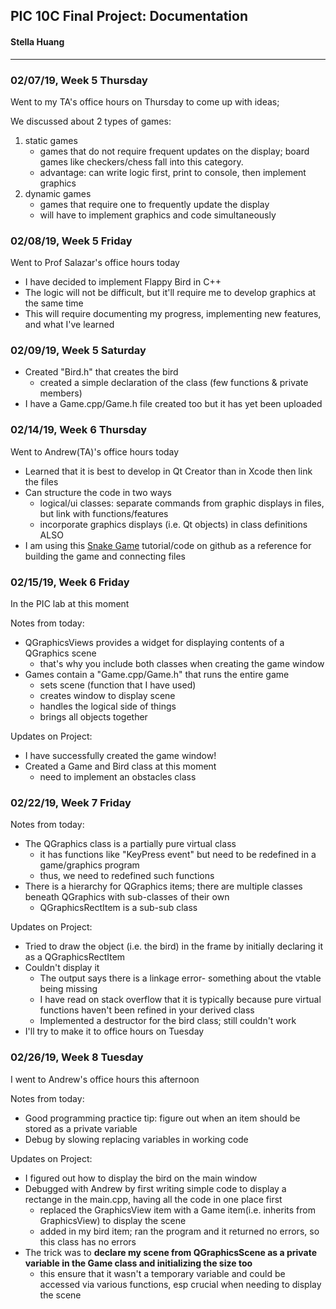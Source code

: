 



## PIC 10C Final Project: Documentation
#### Stella Huang

***
     
### 02/07/19, Week 5 Thursday
Went to my TA's office hours on Thursday to come up with ideas;

We discussed about 2 types of games:

1. static games 
    + games that do not require frequent updates on the display; board games like checkers/chess fall into this category.
    + advantage: can write logic first, print to console, then implement graphics
2. dynamic games
    + games that require one to frequently update the display
    + will have to implement graphics and code simultaneously

### 02/08/19, Week 5 Friday
Went to Prof Salazar's office hours today

* I have decided to implement Flappy Bird in C++
* The logic will not be difficult, but it'll require me to develop graphics at the same time
* This will require documenting my progress, implementing new features, and what I've learned


### 02/09/19, Week 5 Saturday
* Created "Bird.h" that creates the bird
    + created a simple declaration of the class (few functions & private members)
* I have a Game.cpp/Game.h file created too but it has yet been uploaded


### 02/14/19, Week 6 Thursday
Went to Andrew(TA)'s office hours today

* Learned that it is best to develop in Qt Creator than in Xcode then link the files
* Can structure the code in two ways
	+ logical/ui classes: separate commands from graphic displays in files, but link with functions/features
	+ incorporate graphics displays (i.e. Qt objects) in class definitions
ALSO
* I am using this [Snake Game](https://github.com/MeLikeyCode/SnakeGameMovementElongationDemo) tutorial/code on github as a reference for building the game and connecting files


### 02/15/19, Week 6 Friday
In the PIC lab at this moment

Notes from today:
* QGraphicsViews provides a widget for displaying contents of a QGraphics scene
	+ that's why you include both classes when creating the game window
* Games contain a "Game.cpp/Game.h" that runs the entire game
	+ sets scene (function that I have used)
	+ creates window to display scene
	+ handles the logical side of things
	+ brings all objects together

Updates on Project:
* I have successfully created the game window!
* Created a Game and Bird class at this moment
	+ need to implement an obstacles class


### 02/22/19, Week 7 Friday
Notes from today:
* The QGraphics class is a partially pure virtual class
	+ it has functions like "KeyPress event" but need to be redefined in a game/graphics program
	+ thus, we need to redefined such functions
* There is a hierarchy for QGraphics items; there are multiple classes beneath QGraphics with sub-classes of their own
	+ QGraphicsRectItem is a sub-sub class

Updates on Project:
* Tried to draw the object (i.e. the bird) in the frame by initially declaring it as a QGraphicsRectItem
* Couldn't display it
	+ The output says there is a linkage error- something about the vtable being missing
	+ I have read on stack overflow that it is typically because pure virtual functions haven't been refined in your derived class
	+ Implemented a destructor for the bird class; still couldn't work
* I'll try to make it to office hours on Tuesday



### 02/26/19, Week 8 Tuesday
I went to Andrew's office hours this afternoon

Notes from today:
* Good programming practice tip: figure out when an item should be stored as a private variable
* Debug by slowing replacing variables in working code

Updates on Project:
* I figured out how to display the bird on the main window
* Debugged with Andrew by first writing simple code to display a rectange in the main.cpp, having all the code in one place first
	+ replaced the GraphicsView item with a Game item(i.e. inherits from GraphicsView) to display the scene
	+ added in my bird item; ran the program and it returned no errors, so this class has no errors
* The trick was to **declare my scene from QGraphicsScene as a private variable in the Game class and initializing the size too**
	+ this ensure that it wasn't a temporary variable and could be accessed via various functions, esp crucial when needing to display the scene















